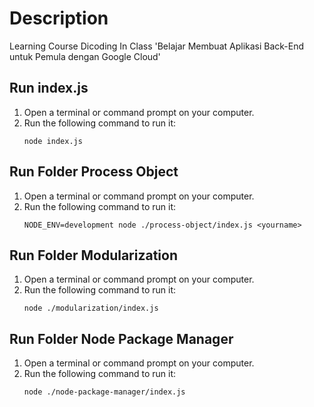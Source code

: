 # Description
Learning Course Dicoding In Class 'Belajar Membuat Aplikasi Back-End untuk Pemula dengan Google Cloud'

## Run index.js
1. Open a terminal or command prompt on your computer.
2. Run the following command to run it:
   ```shell
   node index.js

## Run Folder Process Object
1. Open a terminal or command prompt on your computer.
2. Run the following command to run it:
   ```shell
   NODE_ENV=development node ./process-object/index.js <yourname>

## Run Folder Modularization
1. Open a terminal or command prompt on your computer.
2. Run the following command to run it:
   ```shell
   node ./modularization/index.js 

## Run Folder Node Package Manager
1. Open a terminal or command prompt on your computer.
2. Run the following command to run it:
   ```shell
   node ./node-package-manager/index.js